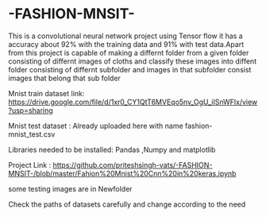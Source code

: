 # -FASHION-MNSIT-

This is a convolutional neural network project using Tensor flow it has a accuracy about 92% with the training data and 91% with test data.Apart from this project is capable of making a differnt folder from a given folder consisting of differnt images of cloths and classify these images into diffent folder consisting of differnt subfolder and images in that subfolder consist images that belong that sub folder

Mnist train dataset link: https://drive.google.com/file/d/1xr0_CY1QtT6MVEqo5nv_OgU_iISnWFlx/view?usp=sharing

Mnist test dataset : Already uploaded here with name fashion-mnist_test.csv

Libraries needed to be installed:  Pandas ,Numpy and matplotlib

Project Link : https://github.com/priteshsingh-vats/-FASHION-MNSIT-/blob/master/Fahion%20Mnist%20Cnn%20in%20keras.ipynb

some testing images are in Newfolder

Check the paths of datasets carefully and change according to the need
